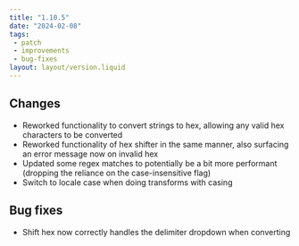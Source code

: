 ```yaml
---
title: "1.10.5"
date: "2024-02-08"
tags: 
 - patch
 - improvements
 - bug-fixes
layout: layout/version.liquid
---
```

## Changes
- Reworked functionality to convert strings to hex, allowing any valid hex characters to be converted
- Reworked functionality of hex shifter in the same manner, also surfacing an error message now on invalid hex
- Updated some regex matches to potentially be a bit more performant (dropping the reliance on the case-insensitive flag)
- Switch to locale case when doing transforms with casing

## Bug fixes
- Shift hex now correctly handles the delimiter dropdown when converting